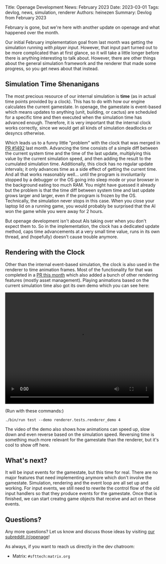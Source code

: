 Title: Openage Development News: February 2023
Date: 2023-03-01
Tags: devlog, news, simulation, renderer
Authors: heinezen
Summary: Devlog from February 2023

February is gone, but we're here with another update on openage and what happened over the month.

Our initial February implementation goal from last month was getting the simulation running *with player input*. However, that input part turned out to be more complicated than at first glance, so it will take a little longer before there is anything interesting to talk about. However, there are other things about the general simulation framework and the renderer that made some progress, so you get news about that instead.

## Simulation Time Shenanigans

The most precious resource of our internal simulation is **time** (as in actual time points provided by a clock). This has to do with how our engine calculates the current gamestate. In openage, the gamestate is event-based which means updates to anything (unit, building, or cactus) are scheduled for a specific time and then executed when the simulation time has advanced enough. Therefore, it is very important that the internal clock works correctly, since we would get all kinds of simulation deadlocks or desyncs otherwise.

Which leads us to a funny little "problem" with the clock that was merged in [PR #1492](https://github.com/SFTtech/openage/pull/1492) last month. Advancing the time consists of a simple diff between the current system time and the time of the last update, multiplying this value by the current simulation speed, and then adding the result to the cumulated simulation time. Additionally, this clock has no regular update intervals; it only advances time as a side effect of getting the current time. And all that works reasonably well... until the program is involuntarily stopped by a debugger or the OS going into sleep mode or your browser in the background eating too much RAM. You might have guessed it already but the problem is that the time diff between system time and last update grows larger and larger, even if the program is frozen by the OS. Technically, the simulation never stops in this case. When you close your laptop lid on a running game, you would probably be surprised that the AI won the game while you were away for 2 hours.

But openage development isn't about AIs taking over when you don't expect them to. So in the implementation, the clock has a dedicated update method, caps time advancements at a very small time value, runs in its own thread, and (hopefully) doesn't cause trouble anymore.

## Rendering with the Clock

Other than the internal event-based simulation, the clock is also used in the renderer to time animation frames. Most of the functionality for that was completed in a [PR this month](https://github.com/SFTtech/openage/pull/1497) which also added a bunch of other rendering features (mostly asset management). Playing animations based on the current simulation time also got its own demo which you can see here:

<video width="480" height="359" controls>
  <source src="./images/news/2023-02/clock_animation.mp4" type="video/mp4">
</video>

(Run with these commands:)

```
./bin/run test --demo renderer.tests.renderer_demo 4
```

The video of the demo also shows how animations can speed up, slow down and even reverse based on the simulation speed. Reversing time is something much more relevant for the gamestate than the renderer, but it's cool to show off here.

## What's next?

It will be input events for the gamestate, but this time for real. There are no major features that need implementing anymore which don't involve the gamestate. Simulation, rendering and the event loop are all set up and working. For input events, we still need to rewrite the control flow of the old input handlers so that they produce events for the gamestate. Once that is finished, we can start creatng game objects that receive and act on these events.

## Questions?

Any more questions? Let us know and discuss those ideas by visiting [our subreddit /r/openage](https://reddit.com/r/openage)!

As always, if you want to reach us directly in the dev chatroom:

* Matrix: `#sfttech:matrix.org`
